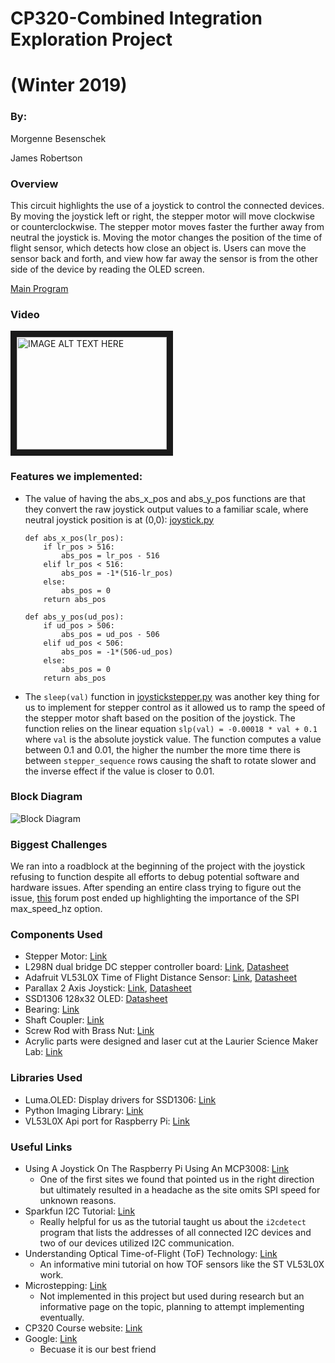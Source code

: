 # CP320-Combined Integration Exploration Project  
# (Winter 2019)
### By:
<p>Morgenne Besenschek</p>
<p>James Robertson</p>

### Overview
This circuit highlights the use of a joystick to control the connected devices. By moving the joystick left or right, the stepper motor will move clockwise or counterclockwise. The stepper motor moves faster the further away from neutral the joystick is. Moving the motor changes the position of the time of flight sensor, which detects how close an object is. Users can move the sensor back and forth, and view how far away the sensor is from the other side of the device by reading the OLED screen. 

[Main Program](https://github.com/robejam/CP320--Combined-Integration-Exploration-Project/blob/master/Project%20Files/integrationcode.py)

### Video
<a href="http://www.youtube.com/watch?feature=player_embedded&v=XyRx3iDWlRw
" target="_blank"><img src="http://img.youtube.com/vi/XyRx3iDWlRw/0.jpg" 
alt="IMAGE ALT TEXT HERE" width="240" height="180" border="10" /></a>

### Features we implemented:
- The value of having the abs_x_pos and abs_y_pos functions are that they convert the raw joystick output values to a familiar scale, where neutral joystick position is at (0,0): [joystick.py](https://github.com/robejam/CP320--Combined-Integration-Exploration-Project/blob/master/Project%20Files/joystick.py)
  ```python3
  def abs_x_pos(lr_pos):
      if lr_pos > 516:
          abs_pos = lr_pos - 516
      elif lr_pos < 516:
          abs_pos = -1*(516-lr_pos)
      else:
          abs_pos = 0
      return abs_pos

  def abs_y_pos(ud_pos):
      if ud_pos > 506:
          abs_pos = ud_pos - 506
      elif ud_pos < 506:
          abs_pos = -1*(506-ud_pos)
      else:
          abs_pos = 0
      return abs_pos
  ```

- The `sleep(val)` function in [joystickstepper.py](https://github.com/robejam/CP320--Combined-Integration-Exploration-Project/blob/master/Project%20Files/joystickstepper.py) was another key thing for us to implement for stepper control as it allowed us to ramp the speed of the stepper motor shaft based on the position of the joystick. The function relies on the linear equation `slp(val) = -0.00018 * val + 0.1` where `val` is the absolute joystick value. The function computes a value between 0.1 and 0.01, the higher the number the more time there is between `stepper_sequence` rows causing the shaft to rotate slower and the inverse effect if the value is closer to 0.01.

### Block Diagram

![Block Diagram](https://raw.githubusercontent.com/robejam/CP320--Combined-Integration-Exploration-Project/master/Block%20Diagram.png)

### Biggest Challenges

We ran into a roadblock at the beginning of the project with the joystick refusing to function despite all efforts to debug potential software and hardware issues. After spending an entire class trying to figure out the issue, [this](https://www.raspberrypi.org/forums/viewtopic.php?t=213951#p1323337) forum post ended up highlighting the importance of the SPI max_speed_hz option.

### Components Used
- Stepper Motor: [Link](http://sayal.com/STORE/View_SPEC.asp?SKU=162138)
- L298N dual bridge DC stepper controller board: [Link](http://sayal.com/STORE/View_SPEC.asp?SKU=248133), [Datasheet](https://www.velleman.eu/downloads/29/vma409_a4v01.pdf) 
- Adafruit VL53L0X Time of Flight Distance Sensor: [Link](https://www.digikey.ca/product-detail/en/adafruit-industries-llc/3317/1528-1814-ND/6569762), [Datasheet](https://www.st.com/resource/en/datasheet/vl53l0x.pdf) 
- Parallax 2 Axis Joystick: [Link](https://www.robotshop.com/ca/en/parallax-2-axis-joystick.html), [Datasheet](https://www.parallax.com/sites/default/files/downloads/2-Axis-Joystick-Potentiometer-Datasheet.pdf)
- SSD1306 128x32 OLED: [Datasheet](https://cdn-shop.adafruit.com/datasheets/SSD1306.pdf)
- Bearing: [Link](https://www.amazon.ca/gp/product/B00EPNN62M/ref=ppx_yo_dt_b_asin_title_o01_s00?ie=UTF8&psc=1)
- Shaft Coupler: [Link](https://www.amazon.ca/gp/product/B07BF7NT6L/ref=ppx_yo_dt_b_asin_title_o00_s00?ie=UTF8&psc=1)
- Screw Rod with Brass Nut: [Link](https://www.amazon.ca/gp/product/B01HGIZY6I/ref=ppx_yo_dt_b_asin_title_o00_s00?ie=UTF8&psc=1)
- Acrylic parts were designed and laser cut at the Laurier Science Maker Lab: [Link](https://students.wlu.ca/work-leadership-and-volunteering/entrepreneurship/makerspaces/science-maker-lab/index.html)

### Libraries Used
- Luma.OLED: Display drivers for SSD1306: [Link](https://github.com/rm-hull/luma.oled)
- Python Imaging Library: [Link](https://github.com/python-pillow/Pillow)
- VL53L0X Api port for Raspberry Pi: [Link](https://github.com/cassou/VL53L0X_rasp)

### Useful Links
- Using A Joystick On The Raspberry Pi Using An MCP3008: [Link](https://www.raspberrypi-spy.co.uk/2014/04/using-a-joystick-on-the-raspberry-pi-using-an-mcp3008/)
  - One of the first sites we found that pointed us in the right direction but ultimately resulted in a headache as the site omits SPI speed for unknown reasons.  
- Sparkfun I2C Tutorial: [Link](https://learn.sparkfun.com/tutorials/raspberry-pi-spi-and-i2c-tutorial/all#i2c-on-pi)
  - Really helpful for us as the tutorial taught us about the `i2cdetect` program that lists the addresses of all connected I2C devices and two of our devices utilized I2C communication.
- Understanding Optical Time-of-Flight (ToF) Technology: [Link](https://www.youtube.com/watch?v=TpjnooXhOmY)
  - An informative mini tutorial on how TOF sensors like the ST VL53L0X work.
- Microstepping: [Link](https://hackaday.com/2016/08/29/how-accurate-is-microstepping-really/)
  - Not implemented in this project but used during research but an informative page on the topic, planning to attempt              implementing eventually. 
- CP320 Course website: [Link](http://denethor.wlu.ca/pc320/index.shtml)
- Google: [Link](www.google.ca)
  - Becuase it is our best friend
